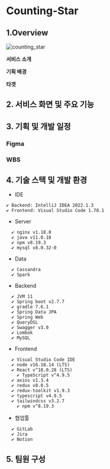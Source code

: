 # Counting-Star

## 1.Overview

![counting_star](/uploads/448acfc8421fc8bb97ac6f294061d1f9/counting_star.png)

**서비스 소개**

**기획 배경**

**타겟**


## 2. 서비스 화면 및 주요 기능




## 3. 기획 및 개발 일정
### Figma

### WBS


## 4. 기술 스택 및 개발 환경
- IDE

```
✔ Backend: IntelliJ IDEA 2022.1.3
✔ Frontend: Visual Studio Code 1.78.1
```

- Server

```
  ✔ nginx v1.18.0
  ✔ java v11.0.18
  ✔ npm v8.19.3
  ✔ mysql v8.0.32-0
```

- Data

```
  ✔ Cassandra
  ✔ Spark
```

- Backend

```
  ✔ JVM 11
  ✔ Spring boot v2.7.7
  ✔ gradle 7.6.1
  ✔ Spring Data JPA
  ✔ Spring Web
  ✔ QueryDSL
  ✔ Swagger v3.0
  ✔ Lombok
  ✔ MySQL
```

- Frontend

```
  ✔ Visual Studio Code IDE
  ✔ node v16.18.14 (LTS)
  ✔ React v^18.0.28 (LTS)
	✔ TypeScript v^4.9.5
  ✔ axios v1.3.4
  ✔ redux v8.0.5
  ✔ redux-toolkit v1.9.3
  ✔ typescript v4.9.5
  ✔ tailwindcss v3.2.7
	✔ npm v^8.19.3
```

- 협업툴

```
  ✔ GitLab
  ✔ Jira
  ✔ Notion
```


## 5. 팀원 구성





